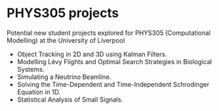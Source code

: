 # PHYS305 projects
Potential new student projects explored for PHYS305 (Computational Modelling) at the University of Liverpool

- Object Tracking in 2D and 3D using Kalman Filters.
- Modelling Lévy Flights and Optimal Search Strategies in Biological Systems.
- Simulating a Neutrino Beamline.
- Solving the Time-Dependent and Time-Independent Schrodinger Equation in 1D.
- Statistical Analysis of Small Signals.
